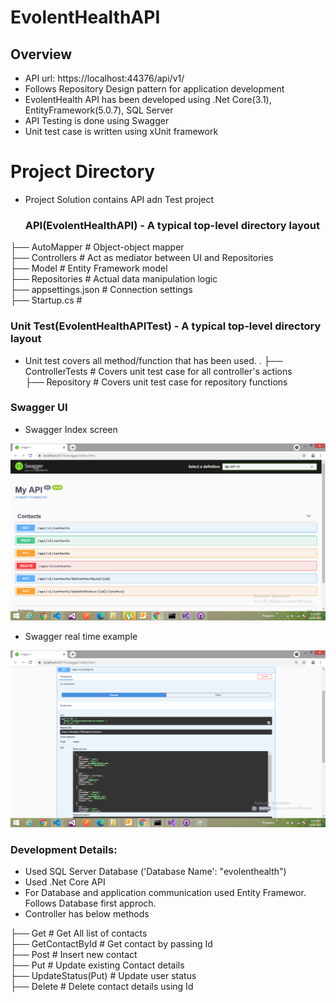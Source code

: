 # EvolentHealthAPI

## Overview
- API url: https://localhost:44376/api/v1/
- Follows Repository Design pattern for application development
- EvolentHealth API has been developed using .Net Core(3.1), EntityFramework(5.0.7), SQL Server
- API Testing is done using Swagger
- Unit test case is written using xUnit framework

# Project Directory
- Project Solution contains API adn Test project

    ### API(EvolentHealthAPI) - A typical top-level directory layout

├── AutoMapper              # Object-object mapper \
├── Controllers             # Act as mediator between UI and Repositories \
├── Model                   # Entity Framework model \
├── Repositories            # Actual data manipulation logic \
├── appsettings.json        # Connection settings \
├── Startup.cs              # 

   ### Unit Test(EvolentHealthAPITest) - A typical top-level directory layout

- Unit test covers all method/function that has been used.
.
├── ControllerTests         # Covers unit test case  for all controller's actions \
├── Repository              # Covers unit test case  for repository functions



### Swagger UI
- Swagger Index screen

![Alt text](https://github.com/asifmulla308/EvolentHealth_API/blob/master/images/swagger_main.png "swaggermain")

- Swagger real time example

![Alt text](https://github.com/asifmulla308/EvolentHealth_API/blob/master/images/swagger_get_demo.png "swaggermain")

### Development Details:
- Used SQL Server Database ('Database Name': "evolenthealth")
- Used .Net Core API
- For Database and application communication used Entity Framewor. Follows Database first approch.
- Controller has below methods


├── Get                     # Get All list of contacts \
├── GetContactById          # Get contact by passing Id \
├── Post                    # Insert new contact \
├── Put                     # Update existing Contact details \
├── UpdateStatus(Put)       # Update user status \
├── Delete                  # Delete contact details using Id




